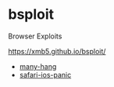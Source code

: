 # bsploit

Browser Exploits

https://xmb5.github.io/bsploit/

- [many-hang](many-hang/hang.html)
- [safari-ios-panic](safari-ios-panic/crash.html)